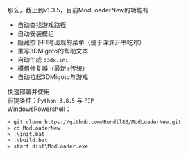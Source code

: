 那么，截止到v1.3.5，目前ModLoaderNew的功能有  
- 自动查找游戏路径  
- 自动安装模组  
- 隐藏按下F1时出现的菜单（便于深渊开书吃球）  
- 重写3DMigoto的帮助文本  
- 自动生成 `d3dx.ini`  
- 模组修复器（最新+传统）  
- 自动拉起3DMigoto与游戏

快速部署并使用  
前提条件：`Python 3.8.5` 与 `PIP`  
WindowsPowershell：
```plain
> git clone https://github.com/Rundll86/ModLoaderNew.git
> cd ModLoaderNew
> .\init.bat
> .\build.bat
> start dist\ModLoader.exe
```